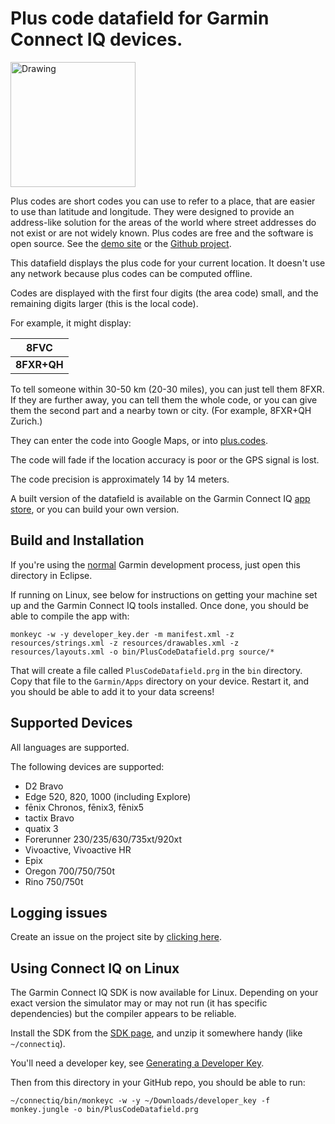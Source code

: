 # Plus code datafield for Garmin Connect IQ devices.

[<img src="https://developer.garmin.com/img/connect-iq/brand/available-badge.svg" alt="Drawing" width=200 style="width: 200px;"/>](https://apps.garmin.com/en-US/apps/74d90879-fbac-48e7-8405-28af2a0a55a7#0)


Plus codes are short codes you can use to refer to a place, that are easier
to use than latitude and longitude. They were designed to provide an
address-like solution for the areas of the world where street addresses do not
exist or are not widely known. Plus codes are free and the software is open
source. See the [demo site](https://plus.codes) or the
[Github project](https://github.com/google/open-location-code).

This datafield displays the plus code for your current location. It doesn't
use any network because plus codes can be computed offline.

Codes are displayed with the first four digits (the area code) small, and the
remaining digits larger (this is the local code).

For example, it might display:

| 8FVC |
| ------- |
| **8FXR+QH** |

To tell someone within 30-50 km (20-30 miles), you can just tell them 8FXR.
If they are further away, you can tell them the whole code, or you can give
them the second part and a nearby town or city. (For example, 8FXR+QH Zurich.)

They can enter the code into Google Maps, or into
[plus.codes](https://plus.codes).

The code will fade if the location accuracy is poor or the GPS signal is lost.

The code precision is approximately 14 by 14 meters.

A built version of the datafield is available on the Garmin Connect IQ
[app store](https://apps.garmin.com/en-US/apps/74d90879-fbac-48e7-8405-28af2a0a55a7#0),
or you can build your own version.

## Build and Installation

If you're using the
[normal](https://developer.garmin.com/connect-iq/programmers-guide/getting-started/)
Garmin development process, just open this directory in Eclipse.

If running on Linux, see below for instructions on getting your machine
set up and the Garmin Connect IQ tools installed. Once done, you should be
able to compile the app with:

```shell
monkeyc -w -y developer_key.der -m manifest.xml -z resources/strings.xml -z resources/drawables.xml -z resources/layouts.xml -o bin/PlusCodeDatafield.prg source/*
```

That will create a file called `PlusCodeDatafield.prg` in the `bin` directory.
Copy that file to the `Garmin/Apps` directory on your device. Restart it, and
you should be able to add it to your data screens!

## Supported Devices

All languages are supported.

The following devices are supported:

* D2 Bravo
* Edge 520, 820, 1000 (including Explore)
* fēnix Chronos, fēnix3, fēnix5
* tactix Bravo
* quatix 3
* Forerunner 230/235/630/735xt/920xt
* Vivoactive, Vivoactive HR
* Epix
* Oregon 700/750/750t
* Rino 750/750t

## Logging issues

Create an issue on the project site by
[clicking here](https://github.com/google/open-location-code/issues/new?title=Issue%20with%20Garmin%20datafield&body=Provide%20your%20device%20model%20and%20what%20the%20problem%20is.%20Including%20screenshots%20would%20really%20help.&labels=garmin).

## Using Connect IQ on Linux

The Garmin Connect IQ SDK is now available for Linux. Depending on your exact version the simulator may or may not run (it has specific dependencies) but the compiler appears to be reliable.

Install the SDK from the [SDK page](http://developer.garmin.com/connect-iq/sdk/), and unzip it somewhere handy (like `~/connectiq`).

You'll need a developer key, see [Generating a Developer Key](https://developer.garmin.com/connect-iq/programmers-guide/getting-started/#generatingadeveloperkeyciq1.3).

Then from this directory in your GitHub repo, you should be able to run:

```shell
~/connectiq/bin/monkeyc -w -y ~/Downloads/developer_key -f monkey.jungle -o bin/PlusCodeDatafield.prg
``` 
